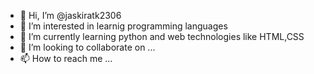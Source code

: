 - 👋 Hi, I’m @jaskiratk2306
- 👀 I’m interested in learnig programming languages
- 🌱 I’m currently learning python and web technologies like HTML,CSS
- 💞️ I’m looking to collaborate on ...
- 📫 How to reach me ...

<!---
jaskiratk2306/jaskiratk2306 is a ✨ special ✨ repository because its `README.md` (this file) appears on your GitHub profile.
You can click the Preview link to take a look at your changes.
--->
